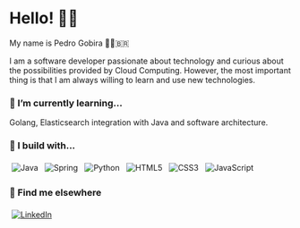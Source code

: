 # Hello! 👋🏻

My name is Pedro Gobira 👨🏻‍🇧🇷

I am a software developer passionate about technology and curious about the possibilities provided by Cloud Computing. However, the most important thing is that I am always willing to learn and use new technologies.

### 🌱 I’m currently learning...
Golang, Elasticsearch integration with Java and software architecture.

### 🚧 I build with...
<p align="left">
<img alt="Java" src="https://img.shields.io/badge/java-%23ED8B00.svg?style=for-the-badge&logo=java&logoColor=white" style="vertical-align:top; margin:4px"/>

<img alt="Spring" src="https://img.shields.io/badge/spring-%236DB33F.svg?style=for-the-badge&logo=spring&logoColor=white" style="vertical-align:top; margin:4px"/>

<img alt="Python" src="https://img.shields.io/badge/python-%2314354C.svg?style=for-the-badge&logo=python&logoColor=white" style="vertical-align:top; margin:4px"/>

<img alt="HTML5" src="https://img.shields.io/badge/html5-%23E34F26.svg?style=for-the-badge&logo=html5&logoColor=white" style="vertical-align:top; margin:4px"/>

<img alt="CSS3" src="https://img.shields.io/badge/css3-%231572B6.svg?style=for-the-badge&logo=css3&logoColor=white" style="vertical-align:top; margin:4px"/>

<img alt="JavaScript" src="https://img.shields.io/badge/javascript-%23323330.svg?style=for-the-badge&logo=javascript&logoColor=%23F7DF1E" style="vertical-align:top; margin:4px"/>
</p>

### 📢 Find me elsewhere

<p align="left">
<a href="https://www.linkedin.com/in/pedro-gobira/">
<img alt="LinkedIn" src="https://img.shields.io/badge/linkedin-%230077B5.svg?style=for-the-badge&logo=linkedin&logoColor=white" style="vertical-align:top; margin:4px"/>
</a>
</p>
